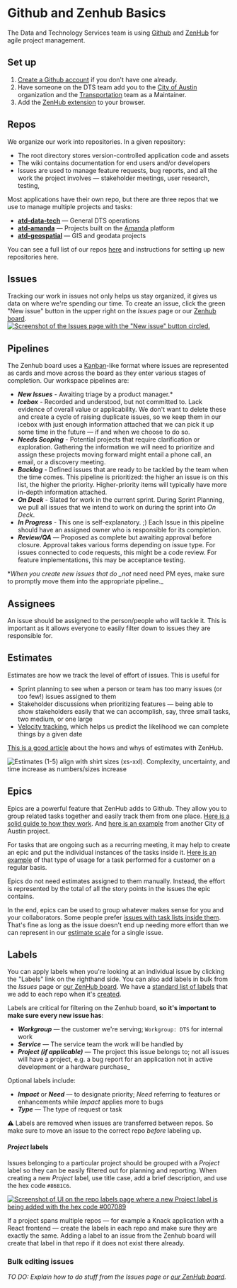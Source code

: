 # Github and Zenhub Basics

The Data and Technology Services team is using [Github](https://github.com/) and [ZenHub](https://www.zenhub.com/) for agile project management.

## Set up

1. [Create a Github account](https://github.com/join) if you don't have one already.
2. Have someone on the DTS team add you to the [City of Austin](https://github.com/cityofaustin) organization and the [Transportation](https://github.com/orgs/cityofaustin/teams/transportation) team as a Maintainer.
3. Add the [ZenHub extension](https://www.zenhub.com/extension) to your browser.

## Repos

We organize our work into repositories. In a given repository:

* The root directory stores version-controlled application code and assets
* The wiki contains documentation for end users and/or developers
* Issues are used to manage feature requests, bug reports, and all the work the project involves — stakeholder meetings, user research, testing,

Most applications have their own repo, but there are three repos that we use to manage multiple projects and tasks:

* [**atd-data-tech**](https://github.com/cityofaustin/atd-data-tech) — General DTS operations
* [**atd-amanda**](https://github.com/cityofaustin/atd-amanda) — Projects built on the [Amanda](https://github.com/cityofaustin/atd-amanda/wiki) platform
* [**atd-geospatial**](https://github.com/cityofaustin/atd-geospatial) — GIS and geodata projects

You can see a full list of our repos [here](https://github.com/orgs/cityofaustin/teams/transportation/repositories) and instructions for setting up new repositories here.

## Issues

Tracking our work in issues not only helps us stay organized, it gives us data on where we're spending our time. To create an issue, click the green "New issue" button in the upper right on the _Issues_ page or our [Zenhub board](https://github.com/cityofaustin/atd-data-tech/blob/master/.github/settings.yml#workspaces/data--tech-services-5caf7dc6ecad11531cc418ef/board). [![Screenshot of the Issues page with the &quot;New issue&quot; button circled. ](https://github.com/cityofaustin/atd-data-tech/raw/master/images/Create-new-issue.png?raw=true)](https://github.com/cityofaustin/atd-data-tech/blob/master/images/Create-new-issue.png?raw=true)

## Pipelines

The Zenhub board uses a [Kanban](https://en.wikipedia.org/wiki/Kanban_board)-like format where issues are represented as cards and move across the board as they enter various stages of completion. Our workspace pipelines are:

* _**New Issues**_ - Awaiting triage by a product manager.\*
* _**Icebox**_ - Recorded and understood, but not committed to. Lack evidence of overall value or applicability. We don't want to delete these and create a cycle of raising duplicate issues, so we keep them in our icebox with just enough information attached that we can pick it up some time in the future — if and when we choose to do so.
* _**Needs Scoping**_ - Potential projects that require clarification or exploration. Gathering the information we will need to prioritize and assign these projects moving forward might entail a phone call, an email, or a discovery meeting.
* _**Backlog**_ - Defined issues that are ready to be tackled by the team when the time comes. This pipeline is prioritized: the higher an issue is on this list, the higher the priority. Higher-priority items will typically have more in-depth information attached.
* _**On Deck**_ - Slated for work in the current sprint. During Sprint Planning, we pull all issues that we intend to work on during the sprint into _On Deck_.
* _**In Progress**_ - This one is self-explanatory. ;\) Each Issue in this pipeline should have an assigned owner who is responsible for its completion.
* _**Review/QA**_ — Proposed as complete but awaiting approval before closure. Approval takes various forms depending on issue type. For issues connected to code requests, this might be a code review. For feature implementations, this may be acceptance testing.

\*_When you create new issues that do \_not_ need need PM eyes, make sure to promptly move them into the appropriate pipeline.\_

## Assignees

An issue should be assigned to the person/people who will tackle it. This is important as it allows everyone to easily filter down to issues they are responsible for.

## Estimates

Estimates are how we track the level of effort of issues. This is useful for

* Sprint planning to see when a person or team has too many issues \(or too few!\) issues assigned to them
* Stakeholder discussions when prioritizing features — being able to show stakeholders easily that we can accomplish, say, three small tasks, two medium, or one large
* [Velocity tracking](https://www.zenhub.com/blog/track-your-speed-of-work-with-agile-velocity-charts/), which helps us predict the likelihood we can complete things by a given date

[This is a good article](https://help.zenhub.com/support/solutions/articles/43000010347-estimate-work-using-story-points) about the hows and whys of estimates with ZenHub.

![Estimates \(1-5\) align with shirt sizes \(xs-xxl\). Complexity, uncertainty, and time increase as numbers/sizes increase](https://github.com/cityofaustin/atd-data-tech/raw/master/images/Relative-estimates.png)

## Epics

Epics are a powerful feature that ZenHub adds to Github. They allow you to group related tasks together and easily track them from one place. [Here is a solid guide to how they work](https://www.zenhub.com/blog/working-with-epics-in-github/). And [here is an example](https://github.com/cityofaustin/techstack/issues/1215) from another City of Austin project.

For tasks that are ongoing such as a recurring meeting, it may help to create an epic and put the individual instances of the tasks inside it. [Here is an example](https://github.com/cityofaustin/atd-geospatial/issues/4) of that type of usage for a task performed for a customer on a regular basis.

Epics do not need estimates assigned to them manually. Instead, the effort is represented by the total of all the story points in the issues the epic contains.

In the end, epics can be used to group whatever makes sense for you and your collaborators. Some people prefer [issues with task lists inside them](https://github.com/cityofaustin/techstack/issues/616). That's fine as long as the issue doesn't end up needing more effort than we can represent in our [estimate scale](https://github.com/cityofaustin/atd-data-tech/wiki/Project-Management:-Github-and-ZenHub-Basics#estimates) for a single issue.

## Labels

You can apply labels when you're looking at an individual issue by clicking the "Labels" link on the righthand side. You can also add labels in bulk from the _Issues_ page or [our ZenHub board](https://github.com/cityofaustin/atd-data-tech#workspaces/data--tech-services-5caf7dc6ecad11531cc418ef/board). We have a [standard list of labels](https://github.com/cityofaustin/atd-data-tech/wiki/Project-Management:-Standard-Github-Labels) that we add to each repo when it's [created](https://github.com/cityofaustin/atd-data-tech/wiki/Project-Management:-Creating-a-Repository).

Labels are critical for filtering on the Zenhub board, **so it's important to make sure every new issue has**:

* _**Workgroup**_ — the customer we're serving; `Workgroup: DTS` for internal work
* _**Service**_ — The service team the work will be handled by
* _**Project \(if applicable\)**_ — The project this issue belongs to; not all issues will have a project, e.g. a bug report for an application not in active development or a hardware purchase\_

Optional labels include:

* _**Impact**_ or _**Need**_ — to designate priority; _Need_ referring to features or enhancements while _Impact_ applies more to bugs
* _**Type**_ — The type of request or task

⚠️ Labels are removed when issues are transferred between repos. So make sure to move an issue to the correct repo _before_ labeling up.

#### _Project_ labels

Issues belonging to a particular project should be grouped with a _Project_ label so they can be easily filtered out for planning and reporting. When creating a new _Project_ label, use title case, add a brief description, and use the hex code `#86B1C6`.

[![Screenshot of UI on the repo labels page where a new Project label is being added with the hex code \#007089](https://github.com/cityofaustin/atd-data-tech/raw/master/images/Create-project-Github-label.png?raw=true?raw=true)](https://github.com/cityofaustin/atd-data-tech/blob/master/images/Create-project-Github-label.png?raw=true?raw=true)

If a project spans multiple repos — for example a Knack application with a React frontend — create the labels in each repo and make sure they are exactly the same. Adding a label to an issue from the Zenhub board will create that label in that repo if it does not exist there already.

### Bulk editing issues

_TO DO: Explain how to do stuff from the Issues page or_ [_our ZenHub board_](https://github.com/cityofaustin/atd-data-tech#workspaces/data--tech-services-5caf7dc6ecad11531cc418ef/board)_._

